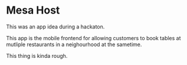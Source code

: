 # Mesa Host

This was an app idea during a hackaton.

This app is the mobile frontend for allowing customers to book tables at mutliple restaurants in a neighourhood at the sametime. 

This thing is kinda rough.


